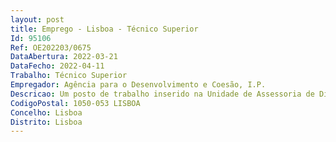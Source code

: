 ```yaml
--- 
layout: post
title: Emprego - Lisboa - Técnico Superior
Id: 95106
Ref: OE202203/0675
DataAbertura: 2022-03-21
DataFecho: 2022-04-11
Trabalho: Técnico Superior
Empregador: Agência para o Desenvolvimento e Coesão, I.P.
Descricao: Um posto de trabalho inserido na Unidade de Assessoria de Direção   Apoio Informático e Comunicações PO SEUR,sendo o desempenho de Funções as constantes no Anexo à LTFP, com grau de complexidade funcional 3, e, ainda, paraalém de outras obrigações eventualmente previstas em legislação aplicável, as seguintes funções  Gestão de controladores de domínio a nível de Ative Directory, DHCP, Group Policy Management e DNS   Parametrização, configuração e gestão de ativos de rede   Instalação e Administração de servidores MS Windows e Linux   Administração e configuração de equipamentos de segurança periférica   Planeamento e gestão do plano de Disaster Recovery   Planeamento, execução e verificação de backups de informação e sistemas   Integração de sistemas, infraestruturas e comunicações   Instalação e manutenção de bases de dados (MySQL, MS SQL Server, PostGres)   Administração de plataformas de virtualização na tecnologia (Hyper V e Vmware) e tecnologias VoIP   Administração e gestão da plataforma SaaS – Office 365.
CodigoPostal: 1050-053 LISBOA
Concelho: Lisboa
Distrito: Lisboa
--- 
```

